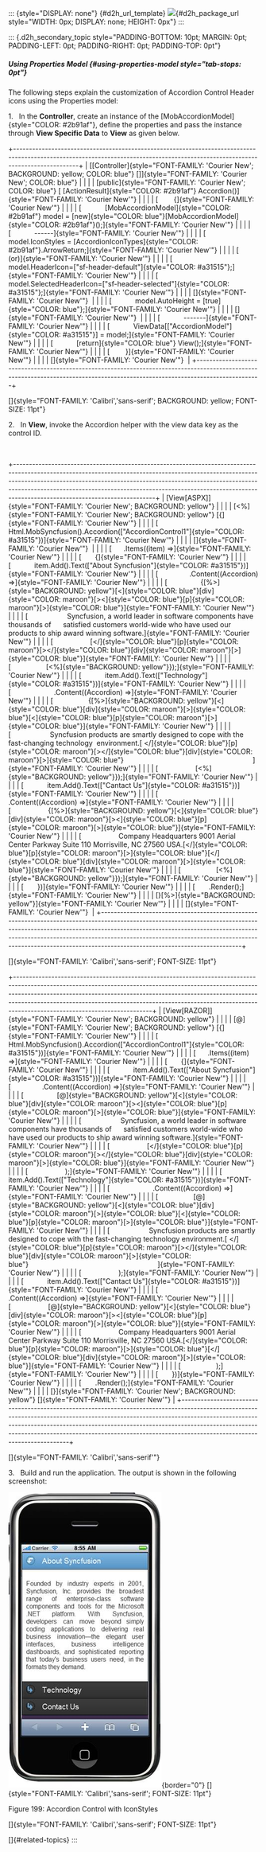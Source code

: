 ::: {style="DISPLAY: none"}
[](ms-xhelp:///?Id=d2h_url_template){#d2h_url_template} ![](!package_url!){#d2h_package_url style="WIDTH: 0px; DISPLAY: none; HEIGHT: 0px"}
:::

::: {.d2h_secondary_topic style="PADDING-BOTTOM: 10pt; MARGIN: 0pt; PADDING-LEFT: 0pt; PADDING-RIGHT: 0pt; PADDING-TOP: 0pt"}
##### Using Properties Model {#using-properties-model style="tab-stops: 0pt"}

The following steps explain the customization of Accordion Control Header icons using the Properties model:

1.   In the **Controller**, create an instance of the [MobAccordionModel]{style="COLOR: #2b91af"}, define the properties and pass the instance through **View Specific Data** to **View** as given below.

+--------------------------------------------------------------------------------------------------------------------------------------------------------------------------------+
| [\[Controller]{style="FONT-FAMILY: 'Courier New'; BACKGROUND: yellow; COLOR: blue"} [\]]{style="FONT-FAMILY: 'Courier New'; COLOR: blue"}                                      |
|                                                                                                                                                                                |
| [public]{style="FONT-FAMILY: 'Courier New'; COLOR: blue"} [ [ActionResult]{style="COLOR: #2b91af"} Accordion()]{style="FONT-FAMILY: 'Courier New'"}                            |
|                                                                                                                                                                                |
| [        {]{style="FONT-FAMILY: 'Courier New'"}                                                                                                                                |
|                                                                                                                                                                                |
| [            [MobAccordionModel]{style="COLOR: #2b91af"} model = [new]{style="COLOR: blue"}[MobAccordionModel]{style="COLOR: #2b91af"}();]{style="FONT-FAMILY: 'Courier New'"} |
|                                                                                                                                                                                |
| [            \-\-\-\-\--]{style="FONT-FAMILY: 'Courier New'"}                                                                                                                  |
|                                                                                                                                                                                |
| [            model.IconStyles = [AccordionIconTypes]{style="COLOR: #2b91af"}.ArrowReturn;]{style="FONT-FAMILY: 'Courier New'"}                                                 |
|                                                                                                                                                                                |
| [           (or)]{style="FONT-FAMILY: 'Courier New'"}                                                                                                                          |
|                                                                                                                                                                                |
| [            model.HeaderIcon=[\"sf-header-default\"]{style="COLOR: #a31515"};]{style="FONT-FAMILY: 'Courier New'"}                                                            |
|                                                                                                                                                                                |
| [            model.SelectedHeaderIcon=[\"sf-header-selected\"]{style="COLOR: #a31515"};]{style="FONT-FAMILY: 'Courier New'"}                                                   |
|                                                                                                                                                                                |
| []{style="FONT-FAMILY: 'Courier New'"}                                                                                                                                         |
|                                                                                                                                                                                |
| [            model.AutoHeight = [true]{style="COLOR: blue"};]{style="FONT-FAMILY: 'Courier New'"}                                                                              |
|                                                                                                                                                                                |
| []{style="FONT-FAMILY: 'Courier New'"}                                                                                                                                         |
|                                                                                                                                                                                |
| [            \-\-\-\-\-\--]{style="FONT-FAMILY: 'Courier New'"}                                                                                                                |
|                                                                                                                                                                                |
| [            ViewData\[[\"AccordionModel\"]{style="COLOR: #a31515"}\] = model;]{style="FONT-FAMILY: 'Courier New'"}                                                            |
|                                                                                                                                                                                |
| [            [return]{style="COLOR: blue"} View();]{style="FONT-FAMILY: 'Courier New'"}                                                                                        |
|                                                                                                                                                                                |
| [        }]{style="FONT-FAMILY: 'Courier New'"}                                                                                                                                |
|                                                                                                                                                                                |
| []{style="FONT-FAMILY: 'Courier New'"}                                                                                                                                         |
+--------------------------------------------------------------------------------------------------------------------------------------------------------------------------------+

[]{style="FONT-FAMILY: 'Calibri','sans-serif'; BACKGROUND: yellow; FONT-SIZE: 11pt"} 

2.   In **View**, invoke the Accordion helper with the view data key as the control ID.

 

+--------------------------------------------------------------------------------------------------------------------------------------------------------------------------------------------------------------------------------------------------------------------------------------------------------------------------------------------------------------------+
| [View\[ASPX\]]{style="FONT-FAMILY: 'Courier New'; BACKGROUND: yellow"}                                                                                                                                                                                                                                                                                             |
|                                                                                                                                                                                                                                                                                                                                                                    |
| [\<%]{style="FONT-FAMILY: 'Courier New'; BACKGROUND: yellow"} [{]{style="FONT-FAMILY: 'Courier New'"}                                                                                                                                                                                                                                                              |
|                                                                                                                                                                                                                                                                                                                                                                    |
| [  Html.MobSyncfusion().Accordion([\"AccordionControl1\"]{style="COLOR: #a31515"})]{style="FONT-FAMILY: 'Courier New'"}                                                                                                                                                                                                                                            |
|                                                                                                                                                                                                                                                                                                                                                                    |
| []{style="FONT-FAMILY: 'Courier New'"}                                                                                                                                                                                                                                                                                                                             |
|                                                                                                                                                                                                                                                                                                                                                                    |
| [      .Items((item) =\>]{style="FONT-FAMILY: 'Courier New'"}                                                                                                                                                                                                                                                                                                      |
|                                                                                                                                                                                                                                                                                                                                                                    |
| [       {]{style="FONT-FAMILY: 'Courier New'"}                                                                                                                                                                                                                                                                                                                     |
|                                                                                                                                                                                                                                                                                                                                                                    |
| [            item.Add().Text([\"About Syncfusion\"]{style="COLOR: #a31515"})]{style="FONT-FAMILY: 'Courier New'"}                                                                                                                                                                                                                                                  |
|                                                                                                                                                                                                                                                                                                                                                                    |
| [                .Content((Accordion) =\>]{style="FONT-FAMILY: 'Courier New'"}                                                                                                                                                                                                                                                                                     |
|                                                                                                                                                                                                                                                                                                                                                                    |
| [                 {[%\>]{style="BACKGROUND: yellow"}[\<]{style="COLOR: blue"}[div]{style="COLOR: maroon"}[\>\<]{style="COLOR: blue"}[p]{style="COLOR: maroon"}[\>]{style="COLOR: blue"}]{style="FONT-FAMILY: 'Courier New'"}                                                                                                                                       |
|                                                                                                                                                                                                                                                                                                                                                                    |
| [                    Syncfusion, a world leader in software components have thousands of      satisfied customers world-wide who have used our products to ship award winning software.]{style="FONT-FAMILY: 'Courier New'"}                                                                                                                                       |
|                                                                                                                                                                                                                                                                                                                                                                    |
| [                   [\</]{style="COLOR: blue"}[p]{style="COLOR: maroon"}[\>\</]{style="COLOR: blue"}[div]{style="COLOR: maroon"}[\>]{style="COLOR: blue"}]{style="FONT-FAMILY: 'Courier New'"}                                                                                                                                                                     |
|                                                                                                                                                                                                                                                                                                                                                                    |
| [                  [\<%]{style="BACKGROUND: yellow"}});]{style="FONT-FAMILY: 'Courier New'"}                                                                                                                                                                                                                                                                       |
|                                                                                                                                                                                                                                                                                                                                                                    |
| [            item.Add().Text([\"Technology\"]{style="COLOR: #a31515"})]{style="FONT-FAMILY: 'Courier New'"}                                                                                                                                                                                                                                                        |
|                                                                                                                                                                                                                                                                                                                                                                    |
| [                      .Content((Accordion) =\>]{style="FONT-FAMILY: 'Courier New'"}                                                                                                                                                                                                                                                                               |
|                                                                                                                                                                                                                                                                                                                                                                    |
| [                  {[%\>]{style="BACKGROUND: yellow"}[\<]{style="COLOR: blue"}[div]{style="COLOR: maroon"}[\>]{style="COLOR: blue"}[\<]{style="COLOR: blue"}[p]{style="COLOR: maroon"}[\>]{style="COLOR: blue"}]{style="FONT-FAMILY: 'Courier New'"}                                                                                                               |
|                                                                                                                                                                                                                                                                                                                                                                    |
| [                    Syncfusion products are smartly designed to cope with the fast-changing technology  environment.[ \</]{style="COLOR: blue"}[p]{style="COLOR: maroon"}[\>\</]{style="COLOR: blue"}[div]{style="COLOR: maroon"}[\>]{style="COLOR: blue"}                                                                  ]{style="FONT-FAMILY: 'Courier New'"} |
|                                                                                                                                                                                                                                                                                                                                                                    |
| [                   [\<%]{style="BACKGROUND: yellow"}});]{style="FONT-FAMILY: 'Courier New'"}                                                                                                                                                                                                                                                                      |
|                                                                                                                                                                                                                                                                                                                                                                    |
| [            item.Add().Text([\"Cantact Us\"]{style="COLOR: #a31515"})]{style="FONT-FAMILY: 'Courier New'"}                                                                                                                                                                                                                                                        |
|                                                                                                                                                                                                                                                                                                                                                                    |
| [                     .Content((Accordion) =\>]{style="FONT-FAMILY: 'Courier New'"}                                                                                                                                                                                                                                                                                |
|                                                                                                                                                                                                                                                                                                                                                                    |
| [                   {[%\>]{style="BACKGROUND: yellow"}[\<]{style="COLOR: blue"}[div]{style="COLOR: maroon"}[\>\<]{style="COLOR: blue"}[p]{style="COLOR: maroon"}[\>]{style="COLOR: blue"}]{style="FONT-FAMILY: 'Courier New'"}                                                                                                                                     |
|                                                                                                                                                                                                                                                                                                                                                                    |
| [                   Company Headquarters 9001 Aerial Center Parkway Suite 110 Morrisville, NC 27560 USA.[\</]{style="COLOR: blue"}[p]{style="COLOR: maroon"}[\>]{style="COLOR: blue"}[\</]{style="COLOR: blue"}[div]{style="COLOR: maroon"}[\>]{style="COLOR: blue"}]{style="FONT-FAMILY: 'Courier New'"}                                                          |
|                                                                                                                                                                                                                                                                                                                                                                    |
| [                  [\<%]{style="BACKGROUND: yellow"}});]{style="FONT-FAMILY: 'Courier New'"}                                                                                                                                                                                                                                                                       |
|                                                                                                                                                                                                                                                                                                                                                                    |
| [       })]{style="FONT-FAMILY: 'Courier New'"}                                                                                                                                                                                                                                                                                                                    |
|                                                                                                                                                                                                                                                                                                                                                                    |
| [       .Render();]{style="FONT-FAMILY: 'Courier New'"}                                                                                                                                                                                                                                                                                                            |
|                                                                                                                                                                                                                                                                                                                                                                    |
| [}[%\>]{style="BACKGROUND: yellow"}]{style="FONT-FAMILY: 'Courier New'"}                                                                                                                                                                                                                                                                                           |
|                                                                                                                                                                                                                                                                                                                                                                    |
| []{style="FONT-FAMILY: 'Courier New'"}                                                                                                                                                                                                                                                                                                                             |
+--------------------------------------------------------------------------------------------------------------------------------------------------------------------------------------------------------------------------------------------------------------------------------------------------------------------------------------------------------------------+

[]{style="FONT-FAMILY: 'Calibri','sans-serif'; FONT-SIZE: 11pt"} 

+-------------------------------------------------------------------------------------------------------------------------------------------------------------------------------------------------------------------------------------------------------------------------------------------------------------------------------------------------------------------+
| [View\[RAZOR\]]{style="FONT-FAMILY: 'Courier New'; BACKGROUND: yellow"}                                                                                                                                                                                                                                                                                           |
|                                                                                                                                                                                                                                                                                                                                                                   |
| [@]{style="FONT-FAMILY: 'Courier New'; BACKGROUND: yellow"} [{]{style="FONT-FAMILY: 'Courier New'"}                                                                                                                                                                                                                                                               |
|                                                                                                                                                                                                                                                                                                                                                                   |
| [  Html.MobSyncfusion().Accordion([\"AccordionControl1\"]{style="COLOR: #a31515"})]{style="FONT-FAMILY: 'Courier New'"}                                                                                                                                                                                                                                           |
|                                                                                                                                                                                                                                                                                                                                                                   |
| [      .Items((item) =\>]{style="FONT-FAMILY: 'Courier New'"}                                                                                                                                                                                                                                                                                                     |
|                                                                                                                                                                                                                                                                                                                                                                   |
| [       {]{style="FONT-FAMILY: 'Courier New'"}                                                                                                                                                                                                                                                                                                                    |
|                                                                                                                                                                                                                                                                                                                                                                   |
| [            item.Add().Text([\"About Syncfusion\"]{style="COLOR: #a31515"})]{style="FONT-FAMILY: 'Courier New'"}                                                                                                                                                                                                                                                 |
|                                                                                                                                                                                                                                                                                                                                                                   |
| [                .Content((Accordion) =\>]{style="FONT-FAMILY: 'Courier New'"}                                                                                                                                                                                                                                                                                    |
|                                                                                                                                                                                                                                                                                                                                                                   |
| [                 [@]{style="BACKGROUND: yellow"}[\<]{style="COLOR: blue"}[div]{style="COLOR: maroon"}[\>\<]{style="COLOR: blue"}[p]{style="COLOR: maroon"}[\>]{style="COLOR: blue"}]{style="FONT-FAMILY: 'Courier New'"}                                                                                                                                         |
|                                                                                                                                                                                                                                                                                                                                                                   |
| [                    Syncfusion, a world leader in software components have thousands of      satisfied customers world-wide who have used our products to ship award winning software.]{style="FONT-FAMILY: 'Courier New'"}                                                                                                                                      |
|                                                                                                                                                                                                                                                                                                                                                                   |
| [                   [\</]{style="COLOR: blue"}[p]{style="COLOR: maroon"}[\>\</]{style="COLOR: blue"}[div]{style="COLOR: maroon"}[\>]{style="COLOR: blue"}]{style="FONT-FAMILY: 'Courier New'"}                                                                                                                                                                    |
|                                                                                                                                                                                                                                                                                                                                                                   |
| [                   );]{style="FONT-FAMILY: 'Courier New'"}                                                                                                                                                                                                                                                                                                       |
|                                                                                                                                                                                                                                                                                                                                                                   |
| [            item.Add().Text([\"Technology\"]{style="COLOR: #a31515"})]{style="FONT-FAMILY: 'Courier New'"}                                                                                                                                                                                                                                                       |
|                                                                                                                                                                                                                                                                                                                                                                   |
| [                      .Content((Accordion) =\>]{style="FONT-FAMILY: 'Courier New'"}                                                                                                                                                                                                                                                                              |
|                                                                                                                                                                                                                                                                                                                                                                   |
| [                  [@]{style="BACKGROUND: yellow"}[\<]{style="COLOR: blue"}[div]{style="COLOR: maroon"}[\>]{style="COLOR: blue"}[\<]{style="COLOR: blue"}[p]{style="COLOR: maroon"}[\>]{style="COLOR: blue"}]{style="FONT-FAMILY: 'Courier New'"}                                                                                                                 |
|                                                                                                                                                                                                                                                                                                                                                                   |
| [                    Syncfusion products are smartly designed to cope with the fast-changing technology environment.[ \</]{style="COLOR: blue"}[p]{style="COLOR: maroon"}[\>\</]{style="COLOR: blue"}[div]{style="COLOR: maroon"}[\>]{style="COLOR: blue"}                                                                  ]{style="FONT-FAMILY: 'Courier New'"} |
|                                                                                                                                                                                                                                                                                                                                                                   |
| [                   );]{style="FONT-FAMILY: 'Courier New'"}                                                                                                                                                                                                                                                                                                       |
|                                                                                                                                                                                                                                                                                                                                                                   |
| [            item.Add().Text([\"Cantact Us\"]{style="COLOR: #a31515"})]{style="FONT-FAMILY: 'Courier New'"}                                                                                                                                                                                                                                                       |
|                                                                                                                                                                                                                                                                                                                                                                   |
| [                     .Content((Accordion) =\>]{style="FONT-FAMILY: 'Courier New'"}                                                                                                                                                                                                                                                                               |
|                                                                                                                                                                                                                                                                                                                                                                   |
| [                   [@]{style="BACKGROUND: yellow"}[\<]{style="COLOR: blue"}[div]{style="COLOR: maroon"}[\>\<]{style="COLOR: blue"}[p]{style="COLOR: maroon"}[\>]{style="COLOR: blue"}]{style="FONT-FAMILY: 'Courier New'"}                                                                                                                                       |
|                                                                                                                                                                                                                                                                                                                                                                   |
| [                   Company Headquarters 9001 Aerial Center Parkway Suite 110 Morrisville, NC 27560 USA.[\</]{style="COLOR: blue"}[p]{style="COLOR: maroon"}[\>]{style="COLOR: blue"}[\</]{style="COLOR: blue"}[div]{style="COLOR: maroon"}[\>]{style="COLOR: blue"}]{style="FONT-FAMILY: 'Courier New'"}                                                         |
|                                                                                                                                                                                                                                                                                                                                                                   |
| [                  );]{style="FONT-FAMILY: 'Courier New'"}                                                                                                                                                                                                                                                                                                        |
|                                                                                                                                                                                                                                                                                                                                                                   |
| [       })]{style="FONT-FAMILY: 'Courier New'"}                                                                                                                                                                                                                                                                                                                   |
|                                                                                                                                                                                                                                                                                                                                                                   |
| [       .Render();]{style="FONT-FAMILY: 'Courier New'"}                                                                                                                                                                                                                                                                                                           |
|                                                                                                                                                                                                                                                                                                                                                                   |
| [}]{style="FONT-FAMILY: 'Courier New'; BACKGROUND: yellow"} []{style="FONT-FAMILY: 'Courier New'"}                                                                                                                                                                                                                                                                |
+-------------------------------------------------------------------------------------------------------------------------------------------------------------------------------------------------------------------------------------------------------------------------------------------------------------------------------------------------------------------+

[]{style="FONT-FAMILY: 'Calibri','sans-serif'"} 

3.   Build and run the application. The output is shown in the following screenshot:

![](ImagesExt/image103_62.jpg){border="0"} []{style="FONT-FAMILY: 'Calibri','sans-serif'; FONT-SIZE: 11pt"}

Figure 199: Accordion Control with IconStyles

[]{style="FONT-FAMILY: 'Calibri','sans-serif'; FONT-SIZE: 11pt"} 

[]{#related-topics}
:::
